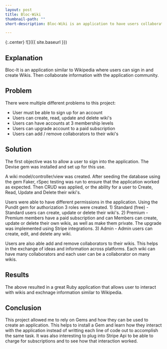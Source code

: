 ```yaml
---
layout: post
title: Bloc-Wiki
thumbnail-path: ""
short-description: Bloc-Wiki is an application to have users collaborate on content.

---
```


{:.center}
![]({{ site.baseurl }})

## Explanation

Bloc-It is an application similar to Wikipedia where users can sign in and create Wikis. Then collaborate information with the application community.

## Problem

There were multiple different problems to this project:
- User must be able to sign up for an account
- Users can create, read, update and delete wiki's
- Users can have accounts at 3 membership levels
- Users can upgrade account to a paid subscription
- Users can add / remove collaborators to their wiki's

## Solution

The first objective was to allow a user to sign into the application. The Devise gem was installed and set up for this use.

A wiki model/controller/view was created.  After seeding the database using the gem Faker, rSpec testing was run to ensure that the application worked as expected. Then CRUD was applied, or the ability for a user to Create, Read, Update and Delete their wiki's.

Users were able to have different permissions in the application. Using the Pundit gem for authorization 3 roles were created. 1) Standard (free) - Standard users can create, update or delete their wiki's. 2) Premium  - Premium members have a paid subscription and can Members can create, update or delete their own wikis, as well as make them private. The upgrade was implemented using Stripe integrations. 3) Admin - Admin users can create, edit, and delete any wiki.

Users are also able add and remove collaborators to their wikis. This helps in the exchange of ideas and information across platforms. Each wiki can have many collaborators and each user can be a collaborator on many wikis.


## Results

The above resulted in a great Ruby application that allows user to interact with wikis and exchnage information similar to Wikipedia.

## Conclusion

This project allowed me to rely on Gems and how they can be used to create an application. This helps to install a Gem and learn how they interact with the application instead of writting each line of code out to accomplish the same task. It was also interesting to plug into Stripe Api to be able to charge for subscriptions and to see how that interaction worked. 
